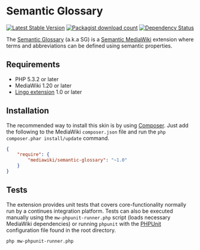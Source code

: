 # Semantic Glossary
[![Latest Stable Version](https://poser.pugx.org/mediawiki/semantic-glossary/version.png)](https://packagist.org/packages/mediawiki/chameleon-skin)
[![Packagist download count](https://poser.pugx.org/mediawiki/semantic-glossary/d/total.png)](https://packagist.org/packages/mediawiki/chameleon-skin)
[![Dependency Status](https://www.versioneye.com/php/mediawiki:semantic-glossary/badge.png)](https://www.versioneye.com/php/mediawiki:chameleon-skin)

The [Semantic Glossary][mw-semantic-glossary] (a.k.a SG) is a [Semantic MediaWiki][smw] extension where terms and abbreviations can be defined using semantic properties.

## Requirements

- PHP 5.3.2 or later
- MediaWiki 1.20 or later
- [Lingo extension][mw-lingo] 1.0 or later

## Installation

The recommended way to install this skin is by using [Composer][composer]. Just add the following to the MediaWiki `composer.json` file and run the `php composer.phar install/update` command.

```json
{
	"require": {
		"mediawiki/semantic-glossary": "~1.0"
	}
}
```

## Tests

The extension provides unit tests that covers core-functionality normally run by a continues integration platform. Tests can also be executed manually using the `mw-phpunit-runner.php` script (loads necessary MediaWiki dependencies) or running `phpunit` with the [PHPUnit][mw-testing] configuration file found in the root directory.

```sh
php mw-phpunit-runner.php
```

[mw-semantic-glossary]: https://www.mediawiki.org/wiki/Extension:Semantic_Glossary
[mw-lingo]: https://www.mediawiki.org/wiki/Extension:Lingo
[smw]: https://www.mediawiki.org/wiki/Semantic_MediaWiki
[mw-testing]: https://www.mediawiki.org/wiki/Manual:PHP_unit_testing
[composer]: https://getcomposer.org/